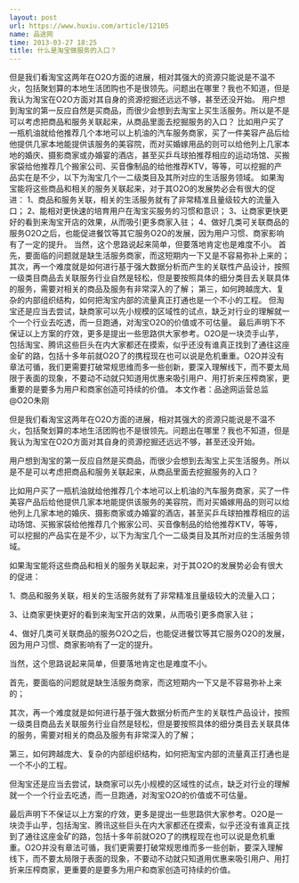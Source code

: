 ```yaml
---
layout: post
url: https://www.huxiu.com/article/12105
name: 品途网
time: 2013-03-27 18:25
title: 什么是淘宝做服务的入口？
---
```

但是我们看淘宝这两年在O2O方面的进展，相对其强大的资源只能说是不温不火，包括聚划算的本地生活团购也不是很领先。问题出在哪里？我也不知道，但是我认为淘宝在O2O方面对其自身的资源挖掘还远远不够，甚至还没开始。 用户想到淘宝的第一反应自然是买商品，而很少会想到去淘宝上买生活服务。所以是不是可以考虑把商品和服务关联起来，从商品里面去挖掘服务的入口？ 比如用户买了一瓶机油就给他推荐几个本地可以上机油的汽车服务商家，买了一件美容产品后给他提供几家本地能提供该服务的美容院，而对买婚嫁用品的则可以给他列上几家本地的婚庆、摄影商家或办婚宴的酒店，甚至买乒乓球拍推荐相应的运动场馆、买搬家袋给他推荐几个搬家公司、买音像制品的给他推荐KTV，等等，可以挖掘的产品实在是不少，以下为淘宝几个一二级类目及其所对应的生活服务领域。 如果淘宝能将这些商品和相关的服务关联起来，对于其O2O的发展势必会有很大的促进： 1、商品和服务关联，相关的生活服务就有了非常精准且量级较大的流量入口； 2、能相对更快速的培育用户在淘宝买服务的习惯和意识； 3、让商家更快更好的看到来淘宝开店的效果，从而吸引更多商家入驻； 4、做好几类可关联商品的服务O2O之后，也能促进餐饮等其它服务O2O的发展，因为用户习惯、商家影响有了一定的提升。 当然，这个思路说起来简单，但要落地肯定也是难度不小。 首先，要面临的问题就是缺生活服务商家，而这短期内一下又是不容易弥补上来的； 其次，再一个难度就是如何进行基于强大数据分析而产生的关联性产品设计，按照一级类目商品去关联服务行业自然是轻松，但是要按照具体的细分类目去关联具体的服务，需要对相关的商品及服务有非常深入的了解； 第三，如何跨越庞大、复杂的内部组织结构，如何把淘宝内部的流量真正打通也是一个不小的工程。 但淘宝还是应当去尝试，缺商家可以先小规模的区域性的试点，缺乏对行业的理解就一个一个行业去吃透，而一旦跑通，对淘宝O2O的价值或不可估量。 最后声明下不保证以上方案的疗效，更多是提出一些思路供大家参考。O2O是一块烫手山芋，包括淘宝、腾讯这些巨头在内大家都还在摸索，似乎还没有谁真正找到了通往这座金矿的路，包括十多年前就O2O了的携程现在也可以说是危机重重。O2O并没有章法可循，我们更需要打破常规思维而多一些创新，要深入理解线下，而不要太局限于表面的现象，不要动不动就只知道用优惠来吸引用户、用打折来压榨商家，更重要的是要多为用户和商家创造可持续的价值。 本文作者：品途网运营总监@O2O朱刚

但是我们看淘宝这两年在O2O方面的进展，相对其强大的资源只能说是不温不火，包括聚划算的本地生活团购也不是很领先。问题出在哪里？我也不知道，但是我认为淘宝在O2O方面对其自身的资源挖掘还远远不够，甚至还没开始。

用户想到淘宝的第一反应自然是买商品，而很少会想到去淘宝上买生活服务。所以是不是可以考虑把商品和服务关联起来，从商品里面去挖掘服务的入口？

比如用户买了一瓶机油就给他推荐几个本地可以上机油的汽车服务商家，买了一件美容产品后给他提供几家本地能提供该服务的美容院，而对买婚嫁用品的则可以给他列上几家本地的婚庆、摄影商家或办婚宴的酒店，甚至买乒乓球拍推荐相应的运动场馆、买搬家袋给他推荐几个搬家公司、买音像制品的给他推荐KTV，等等，可以挖掘的产品实在是不少，以下为淘宝几个一二级类目及其所对应的生活服务领域。

如果淘宝能将这些商品和相关的服务关联起来，对于其O2O的发展势必会有很大的促进：

1、商品和服务关联，相关的生活服务就有了非常精准且量级较大的流量入口；

3、让商家更快更好的看到来淘宝开店的效果，从而吸引更多商家入驻；

4、做好几类可关联商品的服务O2O之后，也能促进餐饮等其它服务O2O的发展，因为用户习惯、商家影响有了一定的提升。

当然，这个思路说起来简单，但要落地肯定也是难度不小。

首先，要面临的问题就是缺生活服务商家，而这短期内一下又是不容易弥补上来的；

其次，再一个难度就是如何进行基于强大数据分析而产生的关联性产品设计，按照一级类目商品去关联服务行业自然是轻松，但是要按照具体的细分类目去关联具体的服务，需要对相关的商品及服务有非常深入的了解；

第三，如何跨越庞大、复杂的内部组织结构，如何把淘宝内部的流量真正打通也是一个不小的工程。

但淘宝还是应当去尝试，缺商家可以先小规模的区域性的试点，缺乏对行业的理解就一个一个行业去吃透，而一旦跑通，对淘宝O2O的价值或不可估量。

最后声明下不保证以上方案的疗效，更多是提出一些思路供大家参考。O2O是一块烫手山芋，包括淘宝、腾讯这些巨头在内大家都还在摸索，似乎还没有谁真正找到了通往这座金矿的路，包括十多年前就O2O了的携程现在也可以说是危机重重。O2O并没有章法可循，我们更需要打破常规思维而多一些创新，要深入理解线下，而不要太局限于表面的现象，不要动不动就只知道用优惠来吸引用户、用打折来压榨商家，更重要的是要多为用户和商家创造可持续的价值。

